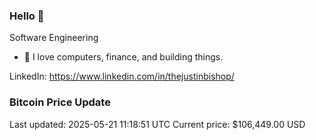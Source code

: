 ### Hello 🤙  

Software Engineering

- 🔭 I love computers, finance, and building things.
  
LinkedIn: https://www.linkedin.com/in/thejustinbishop/  








































































































































































































































































































































### Bitcoin Price Update
Last updated: 2025-05-21 11:18:51 UTC
Current price: $106,449.00 USD
